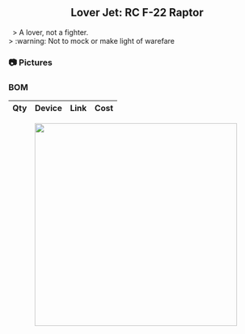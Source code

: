 <h2 align="center">
 <img src="https://raw.githubusercontent.com/catppuccin/catppuccin/main/assets/misc/transparent.png" height="30" width="0px"/>
 Lover Jet: RC F-22 Raptor
</h2>
&nbsp;
 > A lover, not a fighter. </br> > :warning: Not to mock or make light of warefare


### 📷 Pictures
### BOM
|Qty| Device|	Link	|Cost	|
|---|-----|--------|-------|

 <p align="center">
  <img src="https://raw.githubusercontent.com/catppuccin/catppuccin/main/assets/palette/macchiato.png" width="400" />
</p>
